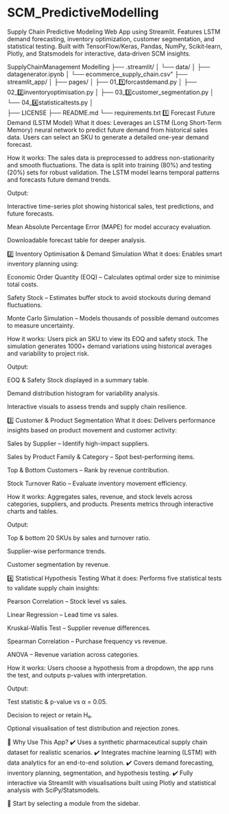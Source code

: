 # SCM_PredictiveModelling
Supply Chain Predictive Modeling Web App using Streamlit. Features LSTM demand forecasting, inventory optimization, customer segmentation, and statistical testing. Built with TensorFlow/Keras, Pandas, NumPy, Scikit‑learn, Plotly, and Statsmodels for interactive, data‑driven SCM insights.

SupplyChainManagement Modelling
├── .streamlit/
│   └── data/
│       ├── datagenerator.ipynb
│       └── ecommerce_supply_chain.csv"
├── streamlit_app/
│   ├── pages/
│       ├── 01_1️⃣forcastdemand.py
│       ├── 02_2️⃣inventoryoptimisation.py
│       ├── 03_3️⃣customer_segmentation.py
│       └── 04_4️⃣statisticaltests.py
│   
├── LICENSE
├── README.md
└── requirements.txt
1️⃣ Forecast Future Demand (LSTM Model)
What it does:
Leverages an LSTM (Long Short-Term Memory) neural network to predict future demand from historical sales data. Users can select an SKU to generate a detailed one-year demand forecast.

How it works:
The sales data is preprocessed to address non-stationarity and smooth fluctuations. The data is split into training (80%) and testing (20%) sets for robust validation. The LSTM model learns temporal patterns and forecasts future demand trends.

Output:

Interactive time-series plot showing historical sales, test predictions, and future forecasts.

Mean Absolute Percentage Error (MAPE) for model accuracy evaluation.

Downloadable forecast table for deeper analysis.

2️⃣ Inventory Optimisation & Demand Simulation
What it does:
Enables smart inventory planning using:

Economic Order Quantity (EOQ) – Calculates optimal order size to minimise total costs.

Safety Stock – Estimates buffer stock to avoid stockouts during demand fluctuations.

Monte Carlo Simulation – Models thousands of possible demand outcomes to measure uncertainty.

How it works:
Users pick an SKU to view its EOQ and safety stock. The simulation generates 1000+ demand variations using historical averages and variability to project risk.

Output:

EOQ & Safety Stock displayed in a summary table.

Demand distribution histogram for variability analysis.

Interactive visuals to assess trends and supply chain resilience.

3️⃣ Customer & Product Segmentation
What it does:
Delivers performance insights based on product movement and customer activity:

Sales by Supplier – Identify high-impact suppliers.

Sales by Product Family & Category – Spot best-performing items.

Top & Bottom Customers – Rank by revenue contribution.

Stock Turnover Ratio – Evaluate inventory movement efficiency.

How it works:
Aggregates sales, revenue, and stock levels across categories, suppliers, and products. Presents metrics through interactive charts and tables.

Output:

Top & bottom 20 SKUs by sales and turnover ratio.

Supplier-wise performance trends.

Customer segmentation by revenue.

4️⃣ Statistical Hypothesis Testing
What it does:
Performs five statistical tests to validate supply chain insights:

Pearson Correlation – Stock level vs sales.

Linear Regression – Lead time vs sales.

Kruskal-Wallis Test – Supplier revenue differences.

Spearman Correlation – Purchase frequency vs revenue.

ANOVA – Revenue variation across categories.

How it works:
Users choose a hypothesis from a dropdown, the app runs the test, and outputs p-values with interpretation.

Output:

Test statistic & p-value vs α = 0.05.

Decision to reject or retain H₀.

Optional visualisation of test distribution and rejection zones.

🎯 Why Use This App?
✔️ Uses a synthetic pharmaceutical supply chain dataset for realistic scenarios.
✔️ Integrates machine learning (LSTM) with data analytics for an end-to-end solution.
✔️ Covers demand forecasting, inventory planning, segmentation, and hypothesis testing.
✔️ Fully interactive via Streamlit with visualisations built using Plotly and statistical analysis with SciPy/Statsmodels.

🚀 Start by selecting a module from the sidebar.
